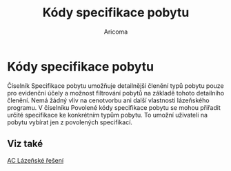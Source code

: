 ﻿---
    title: "Kódy specifikace pobytu"
    author: Aricoma
    ms.date: 04/30/2018
    ms.topic: article
    ms.prod: dynamics-nav-2017
    ms.contentlocale: cs-cz
    ms.lasthandoff: 04/30/2018
---

# Kódy specifikace pobytu

Číselník Specifikace pobytu umožňuje detailnější členění typů pobytu pouze pro evidenční účely a možnost filtrování pobytů na základě tohoto detailního členění. Nemá žádný vliv na cenotvorbu ani další vlastnosti lázeňského programu. V číselníku Povolené kódy specifikace pobytu se mohou přiřadit určité specifikace ke konkrétním typům pobytu. To umožní uživateli na pobytu vybírat jen z povolených specifikací. 


## <a name="see-also"></a>Viz také
[AC Lázeňské řešení](ac-spa-solution.md)